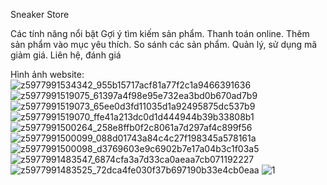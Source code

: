 Sneaker Store

Các tính năng nổi bật
  Gợi ý tìm kiếm sản phẩm.
  Thanh toán online.
  Thêm sản phẩm vào mục yêu thích.
  So sánh các sản phẩm.
  Quản lý, sử dụng mã giảm giá.
  Liên hệ, đánh giá

Hình ảnh website:
![z5977991534342_955b15717acf81a77f2c1a9466391636](https://github.com/user-attachments/assets/2015df19-0eb2-4601-a146-45b13cf1f463)
![z5977991519075_61397a4f98e95e732ea3bd0b670ad7b9](https://github.com/user-attachments/assets/301cf43e-5644-4c37-9aba-217bc56c9379)
![z5977991519073_65ee0d3fd11035d1a92495875dc537b9](https://github.com/user-attachments/assets/f3a472e1-a0de-4a7e-889f-14ff26dc8964)
![z5977991519070_ffe41a213dc0d1d444944b39b33808b1](https://github.com/user-attachments/assets/1c728990-f9f6-4cb9-9ae9-54e9447b725d)
![z5977991500264_258e8ffb0f2c8061a7d297af4c899f56](https://github.com/user-attachments/assets/e33035d8-0945-4e52-abdd-45c771c75818)
![z5977991500099_088d01743a84c4c27f198345a578161a](https://github.com/user-attachments/assets/747f5de8-858f-4256-a951-70df07187f07)
![z5977991500098_d3769603e9c6902b7e17a04b3c1f03a5](https://github.com/user-attachments/assets/b43c41fb-4593-4c4b-96d6-f5bfe350d9be)
![z5977991483547_6874cfa3a7d33ca0aeaa7cb071192227](https://github.com/user-attachments/assets/83163743-db4c-4f62-938e-07b612349d03)
![z5977991483525_72dca4fe030f37b697190b33e4cb0eaa](https://github.com/user-attachments/assets/03fdc839-5a3e-468a-90da-2e8f6354eb14)
![1](https://github.com/user-attachments/assets/72661dc2-6058-4e1b-9cdf-0de5df15f002)
